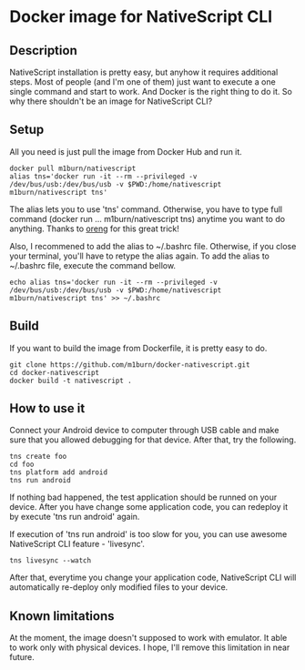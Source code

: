 # Docker image for NativeScript CLI

## Description
NativeScript installation is pretty easy, but anyhow it requires additional steps. Most of people (and I'm one of them) just want to execute a one single command and start to work. And Docker is the right thing to do it. So why there shouldn't be an image for NativeScript CLI?

## Setup
All you need is just pull the image from Docker Hub and run it.

    docker pull m1burn/nativescript
    alias tns='docker run -it --rm --privileged -v /dev/bus/usb:/dev/bus/usb -v $PWD:/home/nativescript m1burn/nativescript tns'
    
The alias lets you to use 'tns' command. Otherwise, you have to type full command (docker run ... m1burn/nativescript tns) anytime you want to do anything. Thanks to [oreng](https://github.com/oren/docker-nativescript) for this great trick!

Also, I recommened to add the alias to ~/.bashrc file. Otherwise, if you close your terminal, you'll have to retype the alias again.
To add the alias to ~/.bashrc file, execute the command bellow.

    echo alias tns='docker run -it --rm --privileged -v /dev/bus/usb:/dev/bus/usb -v $PWD:/home/nativescript m1burn/nativescript tns' >> ~/.bashrc

## Build
If you want to build the image from Dockerfile, it is pretty easy to do.

    git clone https://github.com/m1burn/docker-nativescript.git
    cd docker-nativescript
    docker build -t nativescript .
    

## How to use it
Connect your Android device to computer through USB cable and make sure that you allowed debugging for that device. After that, try the following.

    tns create foo
    cd foo
    tns platform add android
    tns run android

If nothing bad happened, the test application should be runned on your device. After you have change some application code, you can redeploy  it by execute 'tns run android' again.

If execution of 'tns run android' is too slow for you, you can use awesome NativeScript CLI feature - 'livesync'.

    tns livesync --watch
    
After that, everytime you change your application code, NativeScript CLI will automatically re-deploy only modified files to your device.

## Known limitations
At the moment, the image doesn't supposed to work with emulator. It able to work only with physical devices. I hope, I'll remove this limitation in near future.
